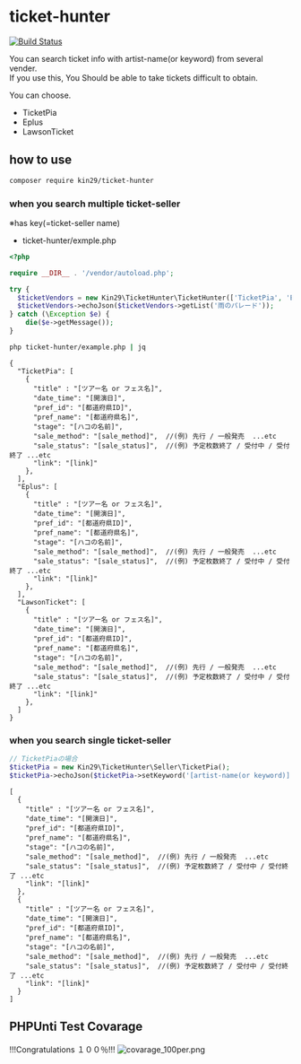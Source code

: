 # ticket-hunter 
[![Build Status](https://travis-ci.org/kin29/ticket-hunter.svg?branch=master)](https://travis-ci.org/kin29/ticket-hunter)

You can search ticket info with artist-name(or keyword) from several vender.  
If you use this, You Should be able to take tickets difficult to obtain.
  
You can choose.
- TicketPia
- Eplus
- LawsonTicket

## how to use
```bash
composer require kin29/ticket-hunter
```

### when you search multiple ticket-seller
※has key(=ticket-seller name)

- ticket-hunter/exmple.php
```php
<?php

require __DIR__ . '/vendor/autoload.php';

try {
  $ticketVendors = new Kin29\TicketHunter\TicketHunter(['TicketPia', 'Eplus']);
  $ticketVendors->echoJson($ticketVendors->getList('雨のパレード'));
} catch (\Exception $e) {
    die($e->getMessage());
}
```

```bash
php ticket-hunter/example.php | jq
```

```
{
  "TicketPia": [
    {
      "title" : "[ツアー名 or フェス名]",
      "date_time": "[開演日]",
      "pref_id": "[都道府県ID]",
      "pref_name": "[都道府県名]",
      "stage": "[ハコの名前]",
      "sale_method": "[sale_method]",  //(例) 先行 / 一般発売  ...etc
      "sale_status": "[sale_status]",  //(例) 予定枚数終了 / 受付中 / 受付終了 ...etc
      "link": "[link]"
    },
  ],
  "Eplus": [
    {
      "title" : "[ツアー名 or フェス名]",
      "date_time": "[開演日]",
      "pref_id": "[都道府県ID]",
      "pref_name": "[都道府県名]",
      "stage": "[ハコの名前]",
      "sale_method": "[sale_method]",  //(例) 先行 / 一般発売  ...etc
      "sale_status": "[sale_status]",  //(例) 予定枚数終了 / 受付中 / 受付終了 ...etc
      "link": "[link]"
    },
  ],
  "LawsonTicket": [
    {
      "title" : "[ツアー名 or フェス名]",
      "date_time": "[開演日]",
      "pref_id": "[都道府県ID]",
      "pref_name": "[都道府県名]",
      "stage": "[ハコの名前]",
      "sale_method": "[sale_method]",  //(例) 先行 / 一般発売  ...etc
      "sale_status": "[sale_status]",  //(例) 予定枚数終了 / 受付中 / 受付終了 ...etc
      "link": "[link]"
    },
  ]
}
```
  
  
### when you search single ticket-seller
```php
// TicketPiaの場合
$ticketPia = new Kin29\TicketHunter\Seller\TicketPia();
$ticketPia->echoJson($ticketPia->setKeyword('[artist-name(or keyword)]')->getList());
```

```
[
  {
    "title" : "[ツアー名 or フェス名]",
    "date_time": "[開演日]",
    "pref_id": "[都道府県ID]",
    "pref_name": "[都道府県名]",
    "stage": "[ハコの名前]",
    "sale_method": "[sale_method]",  //(例) 先行 / 一般発売  ...etc
    "sale_status": "[sale_status]",  //(例) 予定枚数終了 / 受付中 / 受付終了 ...etc
    "link": "[link]"
  },
  {
    "title" : "[ツアー名 or フェス名]",
    "date_time": "[開演日]",
    "pref_id": "[都道府県ID]",
    "pref_name": "[都道府県名]",
    "stage": "[ハコの名前]",
    "sale_method": "[sale_method]",  //(例) 先行 / 一般発売  ...etc
    "sale_status": "[sale_status]",  //(例) 予定枚数終了 / 受付中 / 受付終了 ...etc
    "link": "[link]"
  }
]
```

## PHPUnti Test Covarage
!!!Congratulations １００％!!!
![covarage_100per.png](https://user-images.githubusercontent.com/12015851/60320239-13fcac00-99b4-11e9-85dd-c4e7cb9c5067.png)
  
  